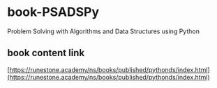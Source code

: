 # book-PSADSPy
Problem Solving with Algorithms and Data Structures using Python

## book content link
[https://runestone.academy/ns/books/published/pythonds/index.html](https://runestone.academy/ns/books/published/pythonds/index.html)
